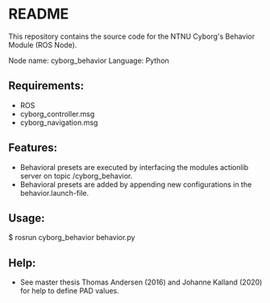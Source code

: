 # README
This repository contains the source code for the NTNU Cyborg's Behavior Module (ROS Node). 

Node name: cyborg_behavior
Language: Python


## Requirements:
* ROS
* cyborg_controller.msg
* cyborg_navigation.msg

## Features: 
* Behavioral presets are executed by interfacing the modules actionlib server on topic /cyborg_behavior.
* Behavioral presets are added by appending new configurations in the behavior.launch-file.


## Usage:
$ rosrun cyborg_behavior behavior.py

## Help:
* See master thesis Thomas Andersen (2016) and Johanne Kalland (2020) for help to define PAD values.
